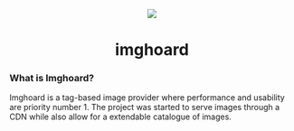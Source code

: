 <p align="center">
  <img src="https://cdn.miki.ai/ext/github/imgh-logo.png"/>
</p>
<h1 align="center"> imghoard </h1>

### What is Imghoard?
Imghoard is a tag-based image provider where performance and usability are priority number 1. The project was started to serve images through a CDN while also allow for a extendable catalogue of images.
